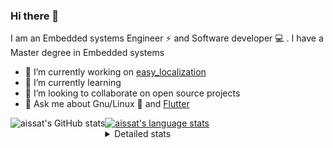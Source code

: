 ### Hi there 👋

I am an Embedded systems Engineer ⚡️ and Software developer 💻 . I have a Master degree in Embedded systems
- 🔭 I’m currently working on [easy_localization](https://pub.dev/packages/easy_localization)
- 🌱 I’m currently learning 
- 👯 I’m looking to collaborate on open source projects
- 💬 Ask me about  Gnu/Linux 🐧 and [Flutter](https://flutter.dev) 

<a href="https://profile-summary-for-github.com/user/aissat">
  <img align="left" height="170px" src="https://github-readme-stats.vercel.app/api?username=aissat&show_icons=true&line_height=27&count_private=true&include_all_commits=true" alt="aissat's GitHub stats"/>
  <img src="https://github-readme-stats.vercel.app/api/top-langs/?username=aissat&hide_langs_below=5&layout=compact" alt="aissat's language stats"/>
</a>

<details>
<summary>Detailed stats</summary>
 

### 🧐 Waka Stats

<!--START_SECTION:waka-->
![Code Time](http://img.shields.io/badge/Code%20Time-5%2C148%20hrs%2055%20mins-blue)

![Profile Views](http://img.shields.io/badge/Profile%20Views-1-blue)

![Lines of code](https://img.shields.io/badge/From%20Hello%20World%20I%27ve%20Written-2.0%20million%20lines%20of%20code-blue)

**🐱 My GitHub Data** 

> 📦 120.2 kB Used in GitHub's Storage 
 > 
> 🏆 39 Contributions in the Year 2023
 > 
> 💼 Opted to Hire
 > 
> 📜 164 Public Repositories 
 > 
> 🔑 25 Private Repositories 
 > 
**I'm a Night 🦉** 

```text
🌞 Morning                394 commits         ██░░░░░░░░░░░░░░░░░░░░░░░   07.65 % 
🌆 Daytime                780 commits         ████░░░░░░░░░░░░░░░░░░░░░   15.15 % 
🌃 Evening                2227 commits        ███████████░░░░░░░░░░░░░░   43.27 % 
🌙 Night                  1746 commits        ████████░░░░░░░░░░░░░░░░░   33.92 % 
```
📅 **I'm Most Productive on Thursday** 

```text
Monday                   470 commits         ██░░░░░░░░░░░░░░░░░░░░░░░   09.13 % 
Tuesday                  848 commits         ████░░░░░░░░░░░░░░░░░░░░░   16.48 % 
Wednesday                611 commits         ███░░░░░░░░░░░░░░░░░░░░░░   11.87 % 
Thursday                 946 commits         █████░░░░░░░░░░░░░░░░░░░░   18.38 % 
Friday                   895 commits         ████░░░░░░░░░░░░░░░░░░░░░   17.39 % 
Saturday                 820 commits         ████░░░░░░░░░░░░░░░░░░░░░   15.93 % 
Sunday                   557 commits         ███░░░░░░░░░░░░░░░░░░░░░░   10.82 % 
```


📊 **This Week I Spent My Time On** 

```text
🕑︎ Time Zone: Africa/Algiers

💬 Programming Languages: 
Dart                     6 hrs 23 mins       ██████████████░░░░░░░░░░░   57.90 % 
C                        4 hrs 10 mins       █████████░░░░░░░░░░░░░░░░   37.83 % 
YAML                     24 mins             █░░░░░░░░░░░░░░░░░░░░░░░░   03.73 % 
Meson                    2 mins              ░░░░░░░░░░░░░░░░░░░░░░░░░   00.32 % 
Other                    1 min               ░░░░░░░░░░░░░░░░░░░░░░░░░   00.21 % 

🔥 Editors: 
VS Code                  11 hrs 2 mins       █████████████████████████   100.00 % 

💻 Operating System: 
Linux                    11 hrs 2 mins       █████████████████████████   100.00 % 
```

**I Mostly Code in Dart** 

```text
TypeScript               10 repos            ███░░░░░░░░░░░░░░░░░░░░░░   11.11 % 
PHP                      7 repos             ██░░░░░░░░░░░░░░░░░░░░░░░   07.78 % 
C++                      7 repos             ██░░░░░░░░░░░░░░░░░░░░░░░   07.78 % 
CSS                      3 repos             █░░░░░░░░░░░░░░░░░░░░░░░░   03.33 % 
Dockerfile               3 repos             █░░░░░░░░░░░░░░░░░░░░░░░░   03.33 % 
```



**Timeline**

![Lines of Code chart](https://raw.githubusercontent.com/aissat/aissat/master/assets/bar_graph.png)


 Last Updated on 05/07/2023 01:20:33 UTC
<!--END_SECTION:waka-->

</details>
